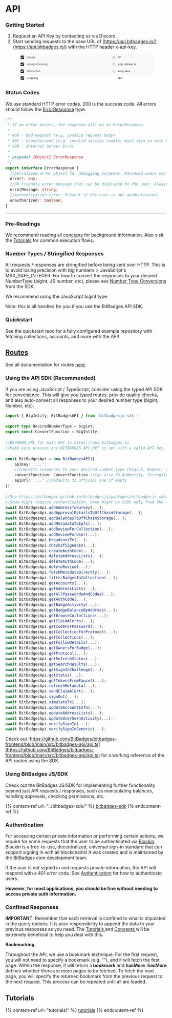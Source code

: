 # API

### Getting Started

1. Request an API Key by contacting us via Discord.
2. Start sending requests to the base URL of [https://api.bitbadges.io/](https://api.bitbadges.io/) with the HTTP header x-api-key.

<figure><img src="../../.gitbook/assets/image (16).png" alt=""><figcaption></figcaption></figure>

### Status Codes

We use standard HTTP error codes. 200 is the success code. All errors should follow the [ErrorResponse](https://bitbadges.github.io/bitbadgesjs/packages/bitbadgesjs-sdk/docs/interfaces/ErrorResponse.html) type.

```typescript
/**
 * If an error occurs, the response will be an ErrorResponse.
 *
 * 400 - Bad Request (e.g. invalid request body)
 * 401 - Unauthorized (e.g. invalid session cookie; must sign in with Blockin)
 * 500 - Internal Server Error
 *
 * @typedef {Object} ErrorResponse
 */
export interface ErrorResponse {
  //Serialized error object for debugging purposes. Advanced users can use this to debug issues.
  error?: any;
  //UX-friendly error message that can be displayed to the user. Always present if error.
  errorMessage: string;
  //Authentication error. Present if the user is not authenticated.
  unauthorized?: boolean;
}
```

***

### Pre-Readings

We recommend reading all [concepts](concepts/) for background information. Also visit the [Tutorials](../tutorials/) for common execution flows.

### Number Types / Stringified Responses

All requests / responses are stringified before being sent over HTTP. This is to avoid losing precision with big numbers > JavaScript's MAX\_SAFE\_INTEGER. For how to convert the responses to your desired NumberType (bigint, JS number, etc), please see [Number Type Conversions](../bitbadges-sdk/common-snippets/numbertype-conversions.md) from the SDK.

We recommend using the JavaScript bigint type.

Note: this is all handled for you if you use the BitBadges API SDK.

### Quickstart

See the quickstart repo for a fully configured example repository with fetching collections, accounts, and more with the API!

## [Routes](https://bitbadges.github.io/bitbadgesjs/packages/bitbadgesjs-sdk/docs/classes/BitBadgesAPI.html)

See all documentation for routes [here](https://bitbadges.github.io/bitbadgesjs/packages/bitbadgesjs-sdk/docs/classes/BitBadgesAPI.html).&#x20;

### Using the API SDK (Recommended)

If you are using JavaScript / TypeScript, consider using the typed API SDK for convenience. This will give you typed routes, provide quality checks, and also auto-convert all responses to your desired number type (bigint, Number, etc).

```typescript
import { BigIntify, BitBadgesAPI } from 'bitbadgesjs-sdk';

export type DesiredNumberType = bigint;
export const ConvertFunction = BigIntify;

//BACKEND_URL for main API is https://api.bitbadges.io
//Make sure process.env.BITBADGES_API_KEY is set with a valid API key.

const BitBadgesApi = new BitBadgesAPI({
    apiKey: '...',
    //converts responses to your desired number type (bigint, Number, etc)
    convertFunction: ConvertFunction //Can also do Numberify, Stringify, etc
    apiUrl: '...' //defaults to official one if empty
}); 

//See https://bitbadges.github.io/bitbadgesjs/packages/bitbadgesjs-sdk/docs/classes/BitBadgesAPI.html for documentation
//Some might require authentication. Some might be CORS only from the official site.
await BitBadgesApi.addAddressToSurvey(...);
await BitBadgesApi.addApprovalDetailsToOffChainStorage(...);
await BitBadgesApi.addBalancesToOffChainStorage(...);
await BitBadgesApi.addMetadataToIpfs(...);
await BitBadgesApi.addReviewForCollection(...);
await BitBadgesApi.addReviewForUser(...);
await BitBadgesApi.broadcastTx(...);
await BitBadgesApi.checkIfSignedIn(...);
await BitBadgesApi.createAuthCode(...);
await BitBadgesApi.deleteAddressLists(...);
await BitBadgesApi.deleteAuthCode(...);
await BitBadgesApi.deleteReview(...);
await BitBadgesApi.fetchMetadataDirectly(...);
await BitBadgesApi.filterBadgesInCollection(...);
await BitBadgesApi.getAccounts(...);
await BitBadgesApi.getAddressLists(...);
await BitBadgesApi.getAllPasswordsAndCodes(...);
await BitBadgesApi.getAuthCode(...);
await BitBadgesApi.getBadgeActivity(...);
await BitBadgesApi.getBadgeBalanceByAddress(...);
await BitBadgesApi.getBrowseCollections(...);
await BitBadgesApi.getClaimAlerts(...);
await BitBadgesApi.getCodeForPassword(...);
await BitBadgesApi.getCollectionForProtocol(...);
await BitBadgesApi.getCollections(...);
await BitBadgesApi.getFollowDetails(...);
await BitBadgesApi.getOwnersForBadge(...);
await BitBadgesApi.getProtocol(...);
await BitBadgesApi.getRefreshStatus(...);
await BitBadgesApi.getSearchResults(...);
await BitBadgesApi.getSignInChallenge(...);
await BitBadgesApi.getStatus(...);
await BitBadgesApi.getTokensFromFaucet(...);
await BitBadgesApi.refreshMetadata(...);
await BitBadgesApi.sendClaimAlert(...);
await BitBadgesApi.signOut(...);
await BitBadgesApi.simulateTx(...);
await BitBadgesApi.updateAccountInfo(...);
await BitBadgesApi.updateAddressLists(...);
await BitBadgesApi.updateUserSeenActivity(...);
await BitBadgesApi.verifySignIn(...);
await BitBadgesApi.verifySignInGeneric(...);
```

Check out [https://github.com/BitBadges/bitbadges-frontend/blob/main/src/bitbadges-api/api.ts](https://github.com/BitBadges/bitbadges-frontend/blob/main/src/bitbadges-api/api.ts) for a working reference of the API routes using the SDK.

### Using BitBadges JS/SDK

Check out the BitBadges JS/SDK for implementing further functionality beyond just API requests / responses, such as manipulating balances, handling approvals, checking permissions, etc.

{% content-ref url="../bitbadges-sdk/" %}
[bitbadges-sdk](../bitbadges-sdk/)
{% endcontent-ref %}

### Authentication

For accessing certain private information or performing certain actions, we require for some requests that the user to be authenticated via [Blockin](https://app.gitbook.com/o/7VSYQvtb1QtdWFsEGoUn/s/AwjdYgEsUkK9cCca5DiU/). Blockin is a free-to-use, decentralized, universal sign-in standard that can support signing in with all blockchains! It was created and is maintained by the BitBadges core development team.

If the user is not signed in and requests private information, the API will respond with a 401 error code. See [Authentication](tutorials/authentication.md) for how to authenticate users.

**However, for most applications, you should be fine without needing to access private auth information.**

### Confined Responses

**IMPORTANT**: Remember that each retrieval is confined to what is stipulated in the query options. It is your responsibility to append the data to your previous responses as you need. The [Tutorials ](tutorials/)and [Concepts ](concepts/)will be extremely beneficial to help you deal with this.

**Bookmarking**

Throughout the API, we use a bookmark technique. For the first request, you will not need to specify a bookmark (e.g. ""), and it will fetch the first page. Within the response, it will return a **bookmark** and **hasMore**. **hasMore** defines whether there are more pages to be fetched. To fetch the next page, you will specify the returned bookmark from the previous request to the next request. This process can be repeated until all are loaded.

## Tutorials

{% content-ref url="tutorials/" %}
[tutorials](tutorials/)
{% endcontent-ref %}
